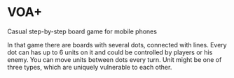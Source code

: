 # VOA+
Casual step-by-step board game for mobile phones

In that game there are boards with several dots, connected with lines. Every dot can has up to 6 units on it and could be controlled by players or his enemy. You can move units between dots every turn. Unit might be one of three types, which are uniquely vulnerable to each other.
